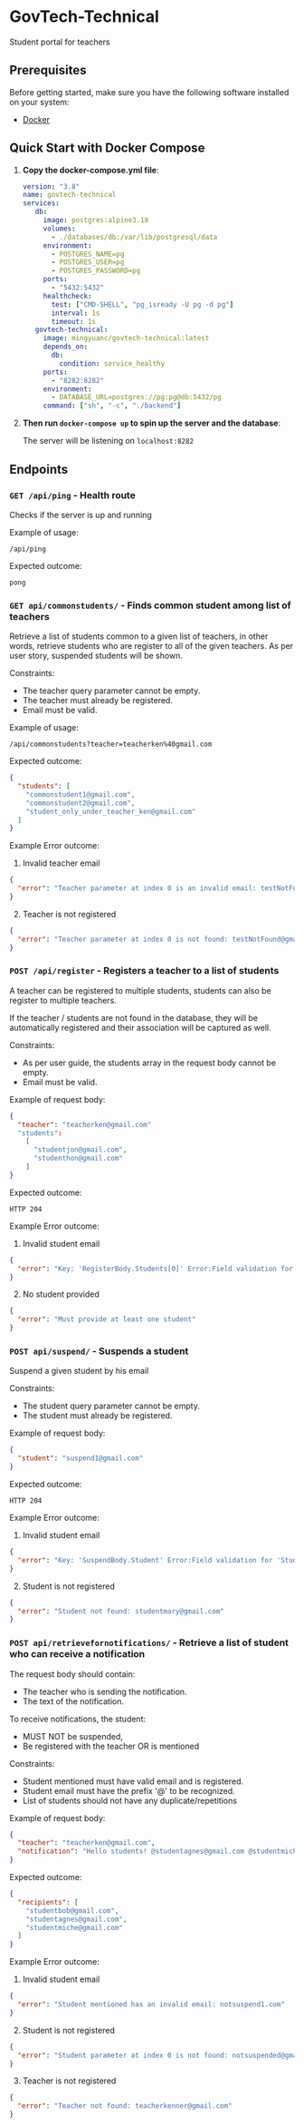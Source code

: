 # GovTech-Technical

Student portal for teachers

## Prerequisites

Before getting started, make sure you have the following software installed on your system:

- [Docker](https://www.docker.com/get-started)

## Quick Start with Docker Compose

1. **Copy the docker-compose.yml file**:

   ```yml
   version: "3.8"
   name: govtech-technical
   services:
      db:
        image: postgres:alpine3.18
        volumes:
          - ./databases/db:/var/lib/postgresql/data
        environment:
          - POSTGRES_NAME=pg
          - POSTGRES_USER=pg
          - POSTGRES_PASSWORD=pg
        ports:
          - "5432:5432"
        healthcheck:
          test: ["CMD-SHELL", "pg_isready -U pg -d pg"]
          interval: 1s
          timeout: 1s
      govtech-technical:
        image: mingyuanc/govtech-technical:latest
        depends_on:
          db:
            condition: service_healthy
        ports:
          - "8282:8282"
        environment:
          - DATABASE_URL=postgres://pg:pg@db:5432/pg
        command: ["sh", "-c", "./backend"]
   ```

1. **Then run `docker-compose up` to spin up the server and the database**:

   The server will be listening on `localhost:8282`

## Endpoints

### `GET /api/ping` - Health route

Checks if the server is up and running

Example of usage:

`/api/ping`

Expected outcome:

```
pong
```

### `GET api/commonstudents/` - Finds common student among list of teachers

Retrieve a list of students common to a given list of teachers, in other words, retrieve students who are register to all of the given teachers. As per user story, suspended students will be shown.

Constraints:

- The teacher query parameter cannot be empty.
- The teacher must already be registered.
- Email must be valid.

Example of usage:

`/api/commonstudents?teacher=teacherken%40gmail.com`

Expected outcome:

```json
{
  "students": [
    "commonstudent1@gmail.com",
    "commonstudent2@gmail.com",
    "student_only_under_teacher_ken@gmail.com"
  ]
}
```

Example Error outcome:

1. Invalid teacher email

```json
{
  "error": "Teacher parameter at index 0 is an invalid email: testNotFound@gmail"
}
```

2. Teacher is not registered

```json
{
  "error": "Teacher parameter at index 0 is not found: testNotFound@gmail.com"
}
```

### `POST /api/register` - Registers a teacher to a list of students

A teacher can be registered to multiple students, students can also be register to multiple teachers.

If the teacher / students are not found in the database, they will be automatically registered and their association will be captured as well.

Constraints:

- As per user guide, the students array in the request body cannot be empty.
- Email must be valid.

Example of request body:

```json
{
  "teacher": "teacherken@gmail.com"
  "students":
    [
      "studentjon@gmail.com",
      "studenthon@gmail.com"
    ]
}
```

Expected outcome:

`HTTP 204`

Example Error outcome:

1. Invalid student email

```json
{
  "error": "Key: 'RegisterBody.Students[0]' Error:Field validation for 'Students[0]' failed on the 'email' tag"
}
```

2. No student provided

```json
{
  "error": "Must provide at least one student"
}
```

### `POST api/suspend/` - Suspends a student

Suspend a given student by his email

Constraints:

- The student query parameter cannot be empty.
- The student must already be registered.

Example of request body:

```json
{
  "student": "suspend1@gmail.com"
}
```

Expected outcome:

`HTTP 204`

Example Error outcome:

1. Invalid student email

```json
{
  "error": "Key: 'SuspendBody.Student' Error:Field validation for 'Student' failed on the 'email' tag"
}
```

2. Student is not registered

```json
{
  "error": "Student not found: studentmary@gmail.com"
}
```

### `POST api/retrievefornotifications/` - Retrieve a list of student who can receive a notification

The request body should contain:

- The teacher who is sending the notification.
- The text of the notification.

To receive notifications, the student:

- MUST NOT be suspended,
- Be registered with the teacher OR is mentioned

Constraints:

- Student mentioned must have valid email and is registered.
- Student email must have the prefix '@' to be recognized.
- List of students should not have any duplicate/repetitions

Example of request body:

```json
{
  "teacher": "teacherken@gmail.com",
  "notification": "Hello students! @studentagnes@gmail.com @studentmiche@gmail.com"
}
```

Expected outcome:

```json
{
  "recipients": [
    "studentbob@gmail.com",
    "studentagnes@gmail.com",
    "studentmiche@gmail.com"
  ]
}
```

Example Error outcome:

1. Invalid student email

```json
{
  "error": "Student mentioned has an invalid email: notsuspend1.com"
}
```

2. Student is not registered

```json
{
  "error": "Student parameter at index 0 is not found: notsuspended@gmail.com"
}
```

3. Teacher is not registered

```json
{
  "error": "Teacher not found: teacherkenner@gmail.com"
}
```
